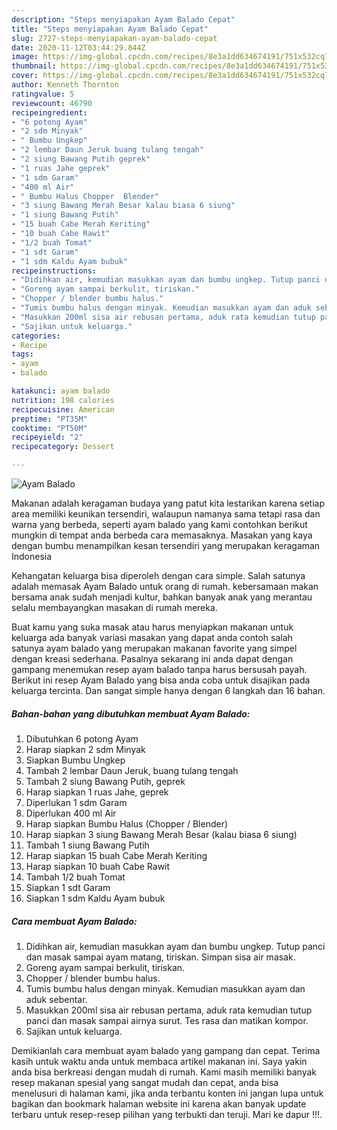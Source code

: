 ```yaml
---
description: "Steps menyiapakan Ayam Balado Cepat"
title: "Steps menyiapakan Ayam Balado Cepat"
slug: 2727-steps-menyiapakan-ayam-balado-cepat
date: 2020-11-12T03:44:29.844Z
image: https://img-global.cpcdn.com/recipes/8e3a1dd634674191/751x532cq70/ayam-balado-foto-resep-utama.jpg
thumbnail: https://img-global.cpcdn.com/recipes/8e3a1dd634674191/751x532cq70/ayam-balado-foto-resep-utama.jpg
cover: https://img-global.cpcdn.com/recipes/8e3a1dd634674191/751x532cq70/ayam-balado-foto-resep-utama.jpg
author: Kenneth Thornton
ratingvalue: 5
reviewcount: 46790
recipeingredient:
- "6 potong Ayam"
- "2 sdm Minyak"
- " Bumbu Ungkep"
- "2 lembar Daun Jeruk buang tulang tengah"
- "2 siung Bawang Putih geprek"
- "1 ruas Jahe geprek"
- "1 sdm Garam"
- "400 ml Air"
- " Bumbu Halus Chopper  Blender"
- "3 siung Bawang Merah Besar kalau biasa 6 siung"
- "1 siung Bawang Putih"
- "15 buah Cabe Merah Keriting"
- "10 buah Cabe Rawit"
- "1/2 buah Tomat"
- "1 sdt Garam"
- "1 sdm Kaldu Ayam bubuk"
recipeinstructions:
- "Didihkan air, kemudian masukkan ayam dan bumbu ungkep. Tutup panci dan masak sampai ayam matang, tiriskan. Simpan sisa air masak."
- "Goreng ayam sampai berkulit, tiriskan."
- "Chopper / blender bumbu halus."
- "Tumis bumbu halus dengan minyak. Kemudian masukkan ayam dan aduk sebentar."
- "Masukkan 200ml sisa air rebusan pertama, aduk rata kemudian tutup panci dan masak sampai airnya surut. Tes rasa dan matikan kompor."
- "Sajikan untuk keluarga."
categories:
- Recipe
tags:
- ayam
- balado

katakunci: ayam balado 
nutrition: 198 calories
recipecuisine: American
preptime: "PT35M"
cooktime: "PT50M"
recipeyield: "2"
recipecategory: Dessert

---
```



![Ayam Balado](https://img-global.cpcdn.com/recipes/8e3a1dd634674191/751x532cq70/ayam-balado-foto-resep-utama.jpg)

Makanan adalah keragaman budaya yang patut kita lestarikan karena setiap area memiliki keunikan tersendiri, walaupun namanya sama tetapi rasa dan warna yang berbeda, seperti ayam balado yang kami contohkan berikut mungkin di tempat anda berbeda cara memasaknya. Masakan yang kaya dengan bumbu menampilkan kesan tersendiri yang merupakan keragaman Indonesia



Kehangatan keluarga bisa diperoleh dengan cara simple. Salah satunya adalah memasak Ayam Balado untuk orang di rumah. kebersamaan makan bersama anak sudah menjadi kultur, bahkan banyak anak yang merantau selalu membayangkan masakan di rumah mereka.

Buat kamu yang suka masak atau harus menyiapkan makanan untuk keluarga ada banyak variasi masakan yang dapat anda contoh salah satunya ayam balado yang merupakan makanan favorite yang simpel dengan kreasi sederhana. Pasalnya sekarang ini anda dapat dengan gampang menemukan resep ayam balado tanpa harus bersusah payah.
Berikut ini resep Ayam Balado yang bisa anda coba untuk disajikan pada keluarga tercinta. Dan sangat simple hanya dengan 6 langkah dan 16 bahan.


<!--inarticleads1-->

##### Bahan-bahan yang dibutuhkan membuat Ayam Balado:

1. Dibutuhkan 6 potong Ayam
1. Harap siapkan 2 sdm Minyak
1. Siapkan  Bumbu Ungkep
1. Tambah 2 lembar Daun Jeruk, buang tulang tengah
1. Tambah 2 siung Bawang Putih, geprek
1. Harap siapkan 1 ruas Jahe, geprek
1. Diperlukan 1 sdm Garam
1. Diperlukan 400 ml Air
1. Harap siapkan  Bumbu Halus (Chopper / Blender)
1. Harap siapkan 3 siung Bawang Merah Besar (kalau biasa 6 siung)
1. Tambah 1 siung Bawang Putih
1. Harap siapkan 15 buah Cabe Merah Keriting
1. Harap siapkan 10 buah Cabe Rawit
1. Tambah 1/2 buah Tomat
1. Siapkan 1 sdt Garam
1. Siapkan 1 sdm Kaldu Ayam bubuk




<!--inarticleads2-->

##### Cara membuat  Ayam Balado:

1. Didihkan air, kemudian masukkan ayam dan bumbu ungkep. Tutup panci dan masak sampai ayam matang, tiriskan. Simpan sisa air masak.
1. Goreng ayam sampai berkulit, tiriskan.
1. Chopper / blender bumbu halus.
1. Tumis bumbu halus dengan minyak. Kemudian masukkan ayam dan aduk sebentar.
1. Masukkan 200ml sisa air rebusan pertama, aduk rata kemudian tutup panci dan masak sampai airnya surut. Tes rasa dan matikan kompor.
1. Sajikan untuk keluarga.




Demikianlah cara membuat ayam balado yang gampang dan cepat. Terima kasih untuk waktu anda untuk membaca artikel makanan ini. Saya yakin anda bisa berkreasi dengan mudah di rumah. Kami masih memiliki banyak resep makanan spesial yang sangat mudah dan cepat, anda bisa menelusuri di halaman kami, jika anda terbantu konten ini jangan lupa untuk bagikan dan bookmark halaman website ini karena akan banyak update terbaru untuk resep-resep pilihan yang terbukti dan teruji. Mari ke dapur !!!. 
